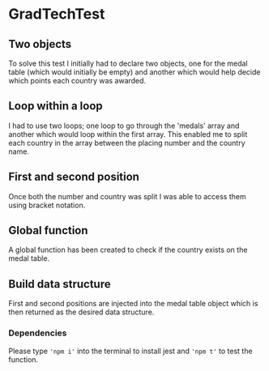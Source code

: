 # GradTechTest

## Two objects

To solve this test I initially had to declare two objects, one for the medal table (which would initially be empty) and another which would help decide which points each country was awarded.

## Loop within a loop

I had to use two loops; one loop to go through the 'medals' array and another which would loop within the first array. This enabled me to split each country in the array between the placing number and the country name.

## First and second position

Once both the number and country was split I was able to access them using bracket notation.

## Global function

A global function has been created to check if the country exists on the medal table.

## Build data structure

First and second positions are injected into the medal table object which is then returned as the desired data structure.

### Dependencies

Please type `'npm i'` into the terminal to install jest and `'npm t'` to test the function.
